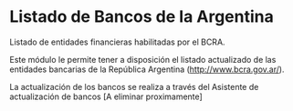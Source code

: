 # Listado de Bancos de la Argentina

Listado de entidades financieras habilitadas por el BCRA.

Este módulo le permite tener a disposición el listado actualizado de
las entidades bancarias de la República Argentina (http://www.bcra.gov.ar/).

La actualización de los bancos se realiza a través del Asistente de
actualización de bancos [A eliminar proximamente]
